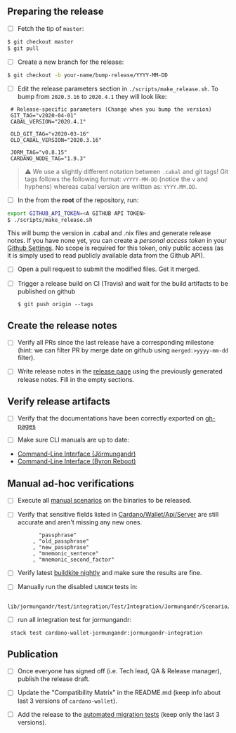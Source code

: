 ## Preparing the release

- [ ] Fetch the tip of `master`:

```sh
$ git checkout master
$ git pull
```

- [ ] Create a new branch for the release:

```sh
$ git checkout -b your-name/bump-release/YYYY-MM-DD
```

- [ ] Edit the release parameters section in `./scripts/make_release.sh`. To bump from `2020.3.16` to `2020.4.1` they will look like:
```
 # Release-specific parameters (Change when you bump the version)
 GIT_TAG="v2020-04-01"
 CABAL_VERSION="2020.4.1"

 OLD_GIT_TAG="v2020-03-16"
 OLD_CABAL_VERSION="2020.3.16"

 JORM_TAG="v0.8.15"
 CARDANO_NODE_TAG="1.9.3"
```

> :warning: We use a slightly different notation between `.cabal` and git tags! Git tags follows the following format: `vYYYY-MM-DD` (notice the `v` and hyphens) whereas cabal version are written as: `YYYY.MM.DD`.

- [ ] In the from the **root** of the repository, run:

```bash
export GITHUB_API_TOKEN=<A GITHUB API TOKEN>
$ ./scripts/make_release.sh
```
This will bump the version in .cabal and .nix files and generate release notes. If you have none yet, you can create a _personal access token_ in your [Github Settings](https://github.com/settings/tokens). No scope is required for this token, only public access (as it is simply used to read publicly available data from the Github API).

- [ ] Open a pull request to submit the modified files. Get it merged.

- [ ] Trigger a release build on CI (Travis) and wait for the build artifacts to be published on github
  ```
  $ git push origin --tags
  ```

## Create the release notes

- [ ] Verify all PRs since the last release have a corresponding milestone (hint: we can filter PR by merge date on github using `merged:>yyyy-mm-dd` filter).

- [ ] Write release notes in the [release page](https://github.com/input-output-hk/cardano-wallet/releases) using the previously generated release notes. Fill in the empty sections.

## Verify release artifacts

- [ ] Verify that the documentations have been correctly exported on [gh-pages](https://github.com/input-output-hk/cardano-wallet/tree/gh-pages)

- [ ] Make sure CLI manuals are up to date:
- [Command-Line Interface (Jörmungandr)](https://github.com/input-output-hk/cardano-wallet/wiki/Wallet-command-line-interface)
- [Command-Line Interface (Byron Reboot)](https://github.com/input-output-hk/cardano-wallet/wiki/Wallet-Command-Line-Interface-(cardano-wallet-byron))


## Manual ad-hoc verifications

- [ ] Execute all [manual scenarios](https://github.com/input-output-hk/cardano-wallet/tree/master/test/manual) on the binaries to be released.

- [ ] Verify that sensitive fields listed in [Cardano/Wallet/Api/Server](https://github.com/input-output-hk/cardano-wallet/blob/master/lib/core/src/Cardano/Wallet/Api/Server.hs#L385) are still accurate and aren't missing any new ones.
```
          "passphrase"
        , "old_passphrase"
        , "new_passphrase"
        , "mnemonic_sentence"
        , "mnemonic_second_factor"
```

- [ ] Verify latest [buildkite nightly](https://buildkite.com/input-output-hk/cardano-wallet-nightly) and make sure the results are fine.

- [ ] Manually run the disabled `LAUNCH` tests in:
```
 lib/jormungandr/test/integration/Test/Integration/Jormungandr/Scenario/CLI/Launcher.hs
```
- [ ] run all integration test for jormungandr:
```
 stack test cardano-wallet-jormungandr:jormungandr-integration
```

## Publication

- [ ] Once everyone has signed off (i.e. Tech lead, QA & Release manager), publish the release draft.

- [ ] Update the "Compatibility Matrix" in the README.md (keep info about last 3 versions of `cardano-wallet`).

- [ ] Add the release to the [automated migration tests](https://github.com/input-output-hk/cardano-wallet/blob/master/nix/migration-tests.nix#L44-L61) (keep only the last 3 versions).  
